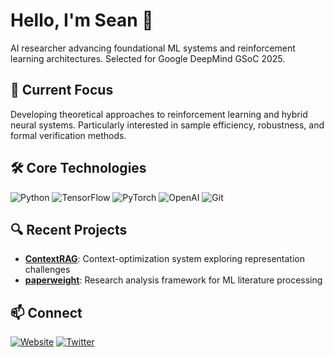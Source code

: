 # Hello, I'm Sean 👋

AI researcher advancing foundational ML systems and reinforcement learning architectures. Selected for Google DeepMind GSoC 2025.

## 🔭 Current Focus
Developing theoretical approaches to reinforcement learning and hybrid neural systems. Particularly interested in sample efficiency, robustness, and formal verification methods.

## 🛠️ Core Technologies
![Python](https://img.shields.io/badge/Python-3776AB?style=flat&logo=python&logoColor=white)
![TensorFlow](https://img.shields.io/badge/TensorFlow-FF6F00?style=flat&logo=tensorflow&logoColor=white)
![PyTorch](https://img.shields.io/badge/PyTorch-EE4C2C?style=flat&logo=pytorch&logoColor=white)
![OpenAI](https://img.shields.io/badge/OpenAI-412991?style=flat&logo=openai&logoColor=white)
![Git](https://img.shields.io/badge/Git-F05032?style=flat&logo=git&logoColor=white)

## 🔍 Recent Projects
- [**ContextRAG**](https://github.com/seanbrar/ContextRAG): Context-optimization system exploring representation challenges
- [**paperweight**](https://github.com/seanbrar/paperweight): Research analysis framework for ML literature processing

## 📫 Connect
[![Website](https://img.shields.io/badge/Website-seanbrar.com-blue?style=flat)](https://seanbrar.com)
[![Twitter](https://img.shields.io/badge/Twitter-@seanbrar_-1DA1F2?style=flat&logo=twitter&logoColor=white)](https://twitter.com/seanbrar_)
